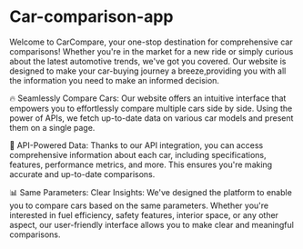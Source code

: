 # Car-comparison-app

Welcome to CarCompare, your one-stop destination for comprehensive car comparisons! Whether you're in the market for a new ride or simply curious about the latest automotive trends, we've got you covered. Our website is designed to make your car-buying journey a breeze,providing you with all the information you need to make an informed decision.

🔥 Seamlessly Compare Cars: Our website offers an intuitive interface that empowers you to effortlessly compare multiple cars side by side. Using the power of APIs, we fetch up-to-date data on various car models and present them on a single page.

🚀 API-Powered Data: Thanks to our API integration, you can access comprehensive information about each car, including specifications, features, performance metrics, and more. This ensures you're making accurate and up-to-date comparisons.

📊 Same Parameters: Clear Insights: We've designed the platform to enable you to compare cars based on the same parameters. Whether you're interested in fuel efficiency, safety features, interior space, or any other aspect, our user-friendly interface allows you to make clear and meaningful comparisons.
